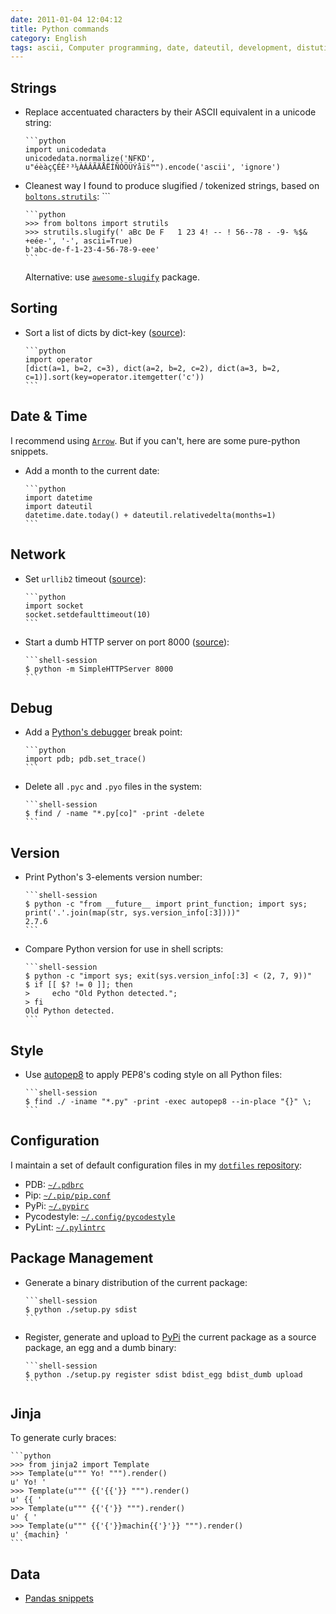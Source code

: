 ```yaml
---
date: 2011-01-04 12:04:12
title: Python commands
category: English
tags: ascii, Computer programming, date, dateutil, development, distutils, encoding, PEP8, PyPi, PDB, Python, socket, unicode, URL, urllib2, HTTP, PyLint, Fabric, pip, boltons
---
```


## Strings

  * Replace accentuated characters by their ASCII equivalent in a unicode string:

        ```python
        import unicodedata
        unicodedata.normalize('NFKD', u"éèàçÇÉÈ²³¼ÀÁÂÃÄÅËÍÑÒÖÜÝåïš™").encode('ascii', 'ignore')
 
  * Cleanest way I found to produce slugified / tokenized strings, based on [`boltons.strutils`](https://boltons.readthedocs.io/en/latest/strutils.html#boltons.strutils.slugify):
        ```

        ```python
        >>> from boltons import strutils
        >>> strutils.slugify(' aBc De F   1 23 4! -- ! 56--78 - -9- %$& +eée-', '-', ascii=True)
        b'abc-de-f-1-23-4-56-78-9-eee'
        ```

    Alternative: use [`awesome-slugify`](https://pypi.python.org/pypi/awesome-slugify) package.


## Sorting

  * Sort a list of dicts by dict-key ([source](https://code.pui.ch/2007/07/23/python-sort-a-list-of-dicts-by-dict-key/)):

        ```python
        import operator
        [dict(a=1, b=2, c=3), dict(a=2, b=2, c=2), dict(a=3, b=2, c=1)].sort(key=operator.itemgetter('c'))
        ```


## Date & Time

I recommend using [`Arrow`](https://crsmithdev.com/arrow/). But if you can't, here are some pure-python snippets.

  * Add a month to the current date:

        ```python
        import datetime
        import dateutil
        datetime.date.today() + dateutil.relativedelta(months=1)
        ```


## Network

  * Set `urllib2` timeout ([source](https://www.voidspace.org.uk/python/articles/urllib2.shtml)):

        ```python
        import socket
        socket.setdefaulttimeout(10)
        ```

  * Start a dumb HTTP server on port 8000 ([source](https://news.ycombinator.com/item?id=2042008)):

        ```shell-session
        $ python -m SimpleHTTPServer 8000
        ```


## Debug

  * Add a [Python's debugger](https://docs.python.org/library/pdb.html) break point:

        ```python
        import pdb; pdb.set_trace()
        ```

  * Delete all `.pyc` and `.pyo` files in the system:

        ```shell-session
        $ find / -name "*.py[co]" -print -delete
        ```


## Version

  * Print Python's 3-elements version number:

        ```shell-session
        $ python -c "from __future__ import print_function; import sys; print('.'.join(map(str, sys.version_info[:3])))"
        2.7.6
        ```

  * Compare Python version for use in shell scripts:

        ```shell-session
        $ python -c "import sys; exit(sys.version_info[:3] < (2, 7, 9))"
        $ if [[ $? != 0 ]]; then
        >     echo "Old Python detected.";
        > fi
        Old Python detected.
        ```


## Style

  * Use [autopep8](https://pypi.python.org/pypi/autopep8/) to apply PEP8's coding style on all Python files:

        ```shell-session
        $ find ./ -iname "*.py" -print -exec autopep8 --in-place "{}" \;
        ```


## Configuration

I maintain a set of default configuration files in my [`dotfiles` repository](https://github.com/kdeldycke/dotfiles):

  * PDB: [`~/.pdbrc`](https://github.com/kdeldycke/dotfiles/blob/main/dotfiles/.pdbrc)
  * Pip: [`~/.pip/pip.conf`](https://github.com/kdeldycke/dotfiles/blob/main/dotfiles/.pip/pip.conf)
  * PyPi: [`~/.pypirc`](https://github.com/kdeldycke/dotfiles/blob/main/dotfiles/.pypirc)
  * Pycodestyle: [`~/.config/pycodestyle`](https://github.com/kdeldycke/dotfiles/blob/main/dotfiles/.config/pycodestyle)
  * PyLint: [`~/.pylintrc`](https://github.com/kdeldycke/dotfiles/blob/main/dotfiles/.pylintrc)


## Package Management

  * Generate a binary distribution of the current package:

        ```shell-session
        $ python ./setup.py sdist
        ```

  * Register, generate and upload to [PyPi](https://pypi.python.org) the current package as a source package, an egg and a dumb binary:

        ```shell-session
        $ python ./setup.py register sdist bdist_egg bdist_dumb upload
        ```


## Jinja

To generate curly braces:

    ```python
    >>> from jinja2 import Template
    >>> Template(u""" Yo! """).render()
    u' Yo! '
    >>> Template(u""" {{'{{'}} """).render()
    u' {{ '
    >>> Template(u""" {{'{'}} """).render()
    u' { '
    >>> Template(u""" {{'{'}}machin{{'}'}} """).render()
    u' {machin} '
    ```


## Data

  * [Pandas snippets](https://kevin.deldycke.com/2015/11/pandas-snippets/)
